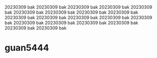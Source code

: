 20230309 bak
20230309 bak
20230309 bak
20230309 bak
20230309 bak
20230309 bak
20230309 bak
20230309 bak
20230309 bak
20230309 bak
20230309 bak
20230309 bak
20230309 bak
20230309 bak
20230309 bak
20230309 bak
20230309 bak
20230309 bak
20230309 bak
20230309 bak

# guan5444
